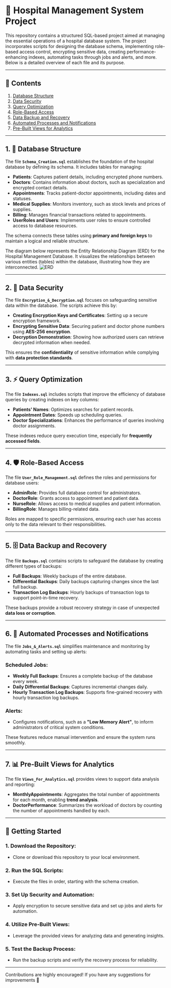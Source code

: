 # 🏥 Hospital Management System Project

This repository contains a structured SQL-based project aimed at managing the essential operations of a hospital database system. The project incorporates scripts for designing the database schema, implementing role-based access control, encrypting sensitive data, creating performance-enhancing indexes, automating tasks through jobs and alerts, and more. Below is a detailed overview of each file and its purpose.

---

## 📜 Contents
1. [Database Structure](#1-database-structure)
2. [Data Security](#2-data-security)
3. [Query Optimization](#3-query-optimization)
4. [Role-Based Access](#4-role-based-access)
5. [Data Backup and Recovery](#5-data-backup-and-recovery)
6. [Automated Processes and Notifications](#6-automated-processes-and-notifications)
7. [Pre-Built Views for Analytics](#7-pre-built-views-for-analytics)

---

## 1. 📂 Database Structure

The file **`Schema_Creation.sql`** establishes the foundation of the hospital database by defining its schema. It includes tables for managing:

- **Patients**: Captures patient details, including encrypted phone numbers.
- **Doctors**: Contains information about doctors, such as specialization and encrypted contact details.
- **Appointments**: Tracks patient-doctor appointments, including dates and statuses.
- **Medical Supplies**: Monitors inventory, such as stock levels and prices of supplies.
- **Billing**: Manages financial transactions related to appointments.
- **UserRoles and Users**: Implements user roles to ensure controlled access to database resources.

The schema connects these tables using **primary and foreign keys** to maintain a logical and reliable structure.


The diagram below represents the Entity Relationship Diagram (ERD) for the Hospital Management Database. It visualizes the relationships between various entities (tables) within the database, illustrating how they are interconnected.
![ERD](https://github.com/user-attachments/assets/63f8195f-919a-4a73-bd47-3c9d85238e09)

---

## 2. 🔐 Data Security

The file **`Encryption_&_Decryption.sql`** focuses on safeguarding sensitive data within the database. The scripts achieve this by:

- **Creating Encryption Keys and Certificates**: Setting up a secure encryption framework.
- **Encrypting Sensitive Data**: Securing patient and doctor phone numbers using **AES-256 encryption**.
- **Decryption Demonstration**: Showing how authorized users can retrieve decrypted information when needed.

This ensures the **confidentiality** of sensitive information while complying with **data protection standards**.

---

## 3. ⚡ Query Optimization

The file **`Indexes.sql`** includes scripts that improve the efficiency of database queries by creating indexes on key columns:

- **Patients' Names**: Optimizes searches for patient records.
- **Appointment Dates**: Speeds up scheduling queries.
- **Doctor Specializations**: Enhances the performance of queries involving doctor assignments.

These indexes reduce query execution time, especially for **frequently accessed fields**.

---

## 4. 🛡️ Role-Based Access

The file **`User_Role_Management.sql`** defines the roles and permissions for database users:

- **AdminRole**: Provides full database control for administrators.
- **DoctorRole**: Grants access to appointment and patient data.
- **NurseRole**: Allows access to medical supplies and patient information.
- **BillingRole**: Manages billing-related data.

Roles are mapped to specific permissions, ensuring each user has access only to the data relevant to their responsibilities.

---

## 5. 🗄️ Data Backup and Recovery

The file **`Backups.sql`** contains scripts to safeguard the database by creating different types of backups:

- **Full Backups**: Weekly backups of the entire database.
- **Differential Backups**: Daily backups capturing changes since the last full backup.
- **Transaction Log Backups**: Hourly backups of transaction logs to support point-in-time recovery.

These backups provide a robust recovery strategy in case of unexpected **data loss or corruption**.

---

## 6. 🤖 Automated Processes and Notifications

The file **`Jobs_&_Alerts.sql`** simplifies maintenance and monitoring by automating tasks and setting up alerts:

### Scheduled Jobs:
- **Weekly Full Backups**: Ensures a complete backup of the database every week.
- **Daily Differential Backups**: Captures incremental changes daily.
- **Hourly Transaction Log Backups**: Supports fine-grained recovery with hourly transaction log backups.

### Alerts:
- Configures notifications, such as a **"Low Memory Alert"**, to inform administrators of critical system conditions.

These features reduce manual intervention and ensure the system runs smoothly.

---

## 7. 📊 Pre-Built Views for Analytics

The file **`Views_For_Analytics.sql`** provides views to support data analysis and reporting:

- **MonthlyAppointments**: Aggregates the total number of appointments for each month, enabling **trend analysis**.
- **DoctorPerformance**: Summarizes the workload of doctors by counting the number of appointments handled by each.


---

## 🚀 Getting Started

### 1. Download the Repository:
- Clone or download this repository to your local environment.

### 2. Run the SQL Scripts:
- Execute the files in order, starting with the schema creation.

### 3. Set Up Security and Automation:
- Apply encryption to secure sensitive data and set up jobs and alerts for automation.

### 4. Utilize Pre-Built Views:
- Leverage the provided views for analyzing data and generating insights.

### 5. Test the Backup Process:
- Run the backup scripts and verify the recovery process for reliability.

---



Contributions are highly encouraged! If you have any suggestions for improvements 🤝
